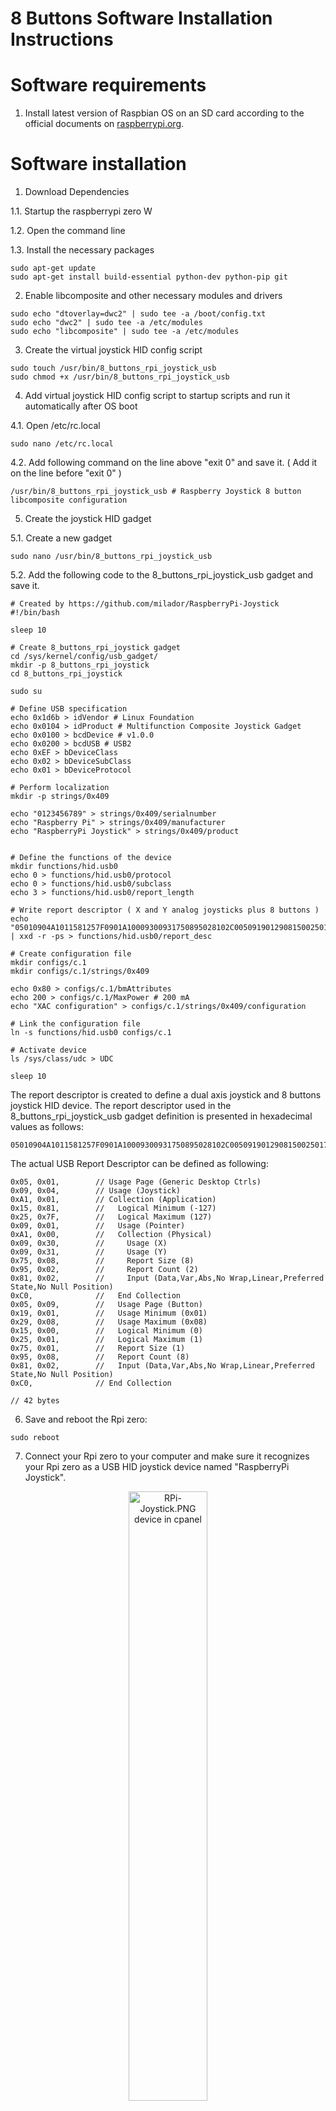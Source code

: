 # 8 Buttons Software Installation Instructions 
  
# Software requirements  

  1. Install latest version of Raspbian OS on an SD card according to the official documents on [raspberrypi.org](https://www.raspberrypi.org/documentation/installation/installing-images/).
  
 # Software installation 
 
1.	Download Dependencies

  1.1. Startup the raspberrypi zero W
  
  1.2. Open the command line
  
  1.3. Install the necessary packages
```
sudo apt-get update
sudo apt-get install build-essential python-dev python-pip git
```

2.	Enable libcomposite and other necessary modules and drivers

```
sudo echo "dtoverlay=dwc2" | sudo tee -a /boot/config.txt
sudo echo "dwc2" | sudo tee -a /etc/modules
sudo echo "libcomposite" | sudo tee -a /etc/modules
```

3.	Create the virtual joystick HID config script

```
sudo touch /usr/bin/8_buttons_rpi_joystick_usb
sudo chmod +x /usr/bin/8_buttons_rpi_joystick_usb
```

4.	Add virtual joystick HID config script to startup scripts and run it automatically after OS boot

  4.1. Open /etc/rc.local
  
```
sudo nano /etc/rc.local
```
  4.2. Add following command on the line above "exit 0" and save it. ( Add it on the line before "exit 0" )
  
```
/usr/bin/8_buttons_rpi_joystick_usb # Raspberry Joystick 8 button libcomposite configuration
```

5.	Create the joystick HID gadget 

  5.1. Create a new gadget

```
sudo nano /usr/bin/8_buttons_rpi_joystick_usb
```

  5.2. Add the following code to the 8_buttons_rpi_joystick_usb gadget and save it.
  
```
# Created by https://github.com/milador/RaspberryPi-Joystick
#!/bin/bash

sleep 10

# Create 8_buttons_rpi_joystick gadget
cd /sys/kernel/config/usb_gadget/
mkdir -p 8_buttons_rpi_joystick
cd 8_buttons_rpi_joystick

sudo su

# Define USB specification
echo 0x1d6b > idVendor # Linux Foundation
echo 0x0104 > idProduct # Multifunction Composite Joystick Gadget
echo 0x0100 > bcdDevice # v1.0.0
echo 0x0200 > bcdUSB # USB2
echo 0xEF > bDeviceClass
echo 0x02 > bDeviceSubClass
echo 0x01 > bDeviceProtocol

# Perform localization
mkdir -p strings/0x409

echo "0123456789" > strings/0x409/serialnumber
echo "Raspberry Pi" > strings/0x409/manufacturer
echo "RaspberryPi Joystick" > strings/0x409/product


# Define the functions of the device
mkdir functions/hid.usb0
echo 0 > functions/hid.usb0/protocol
echo 0 > functions/hid.usb0/subclass
echo 3 > functions/hid.usb0/report_length

# Write report descriptor ( X and Y analog joysticks plus 8 buttons )
echo "05010904A1011581257F0901A10009300931750895028102C005091901290815002501750195088102C0" | xxd -r -ps > functions/hid.usb0/report_desc

# Create configuration file
mkdir configs/c.1
mkdir configs/c.1/strings/0x409

echo 0x80 > configs/c.1/bmAttributes
echo 200 > configs/c.1/MaxPower # 200 mA
echo "XAC configuration" > configs/c.1/strings/0x409/configuration

# Link the configuration file
ln -s functions/hid.usb0 configs/c.1

# Activate device 
ls /sys/class/udc > UDC

sleep 10

```

The report descriptor is created to define a dual axis joystick and 8 buttons joystick HID device. The report descriptor used in the 8_buttons_rpi_joystick_usb gadget definition is presented in hexadecimal values as follows:

```
05010904A1011581257F0901A10009300931750895028102C005091901290815002501750195088102C0
```

The actual USB Report Descriptor can be defined as following:

```
0x05, 0x01,        // Usage Page (Generic Desktop Ctrls)
0x09, 0x04,        // Usage (Joystick)
0xA1, 0x01,        // Collection (Application)
0x15, 0x81,        //   Logical Minimum (-127)
0x25, 0x7F,        //   Logical Maximum (127)
0x09, 0x01,        //   Usage (Pointer)
0xA1, 0x00,        //   Collection (Physical)
0x09, 0x30,        //     Usage (X)
0x09, 0x31,        //     Usage (Y)
0x75, 0x08,        //     Report Size (8)
0x95, 0x02,        //     Report Count (2)
0x81, 0x02,        //     Input (Data,Var,Abs,No Wrap,Linear,Preferred State,No Null Position)
0xC0,              //   End Collection
0x05, 0x09,        //   Usage Page (Button)
0x19, 0x01,        //   Usage Minimum (0x01)
0x29, 0x08,        //   Usage Maximum (0x08)
0x15, 0x00,        //   Logical Minimum (0)
0x25, 0x01,        //   Logical Maximum (1)
0x75, 0x01,        //   Report Size (1)
0x95, 0x08,        //   Report Count (8)
0x81, 0x02,        //   Input (Data,Var,Abs,No Wrap,Linear,Preferred State,No Null Position)
0xC0,              // End Collection

// 42 bytes
```

6. Save and reboot the Rpi zero:
  
```
sudo reboot
```
  
7. Connect your Rpi zero to your computer and make sure it recognizes your Rpi zero as a USB HID joystick device named "RaspberryPi Joystick".

<p align="center">
<img align="center" src="https://raw.githubusercontent.com/milador/RaspberryPi-Joystick/master/Resources/RPi-Joystick-Cpanel.PNG" width="50%" height="50%" alt="RPi-Joystick.PNG device in cpanel"/>
</p>
  
8.  Startup your Rpi zero and enter following commands to test the configuration:
   
```
sudo /usr/bin/8_buttons_rpi_joystick_usb
ls -la /dev/hidg*
```   

You should get something similar to following which means it's working and ready to use.

```
crw------- 1 root root 243, 0 Dec 26 02:34 /dev/hidg0
```   

# Usage

A sample code to convert keyboard actions to joystick actions using command line and a keyboard is available to test the functionality.

1.  Download the 8 buttons keyboard input interface code

  1.1. Create a new python file using following command:
  
```
sudo nano 8_buttons_keyboard.py
sudo chmod +x 8_buttons_keyboard.py
```   

Note : Make sure you are in /home/pi directory 

  1.2. Copy and paste the 8_buttons_keyboard.py code available under Code directory.[8_buttons_keyboard.py](https://github.com/milador/RaspberryPi-Joystick/blob/master/8_Buttons/Code/8_buttons_keyboard.py)

  1.3. Save 8_buttons_keyboard.py file and exit
  
  1.4. Test operating RaspberryPi-Joystick using 8_buttons_keyboard.py code with a physical keyboard or SSH
  
```
sudo python 8_buttons_keyboard.py
```   

  1.5. Use "q" key to exit.

2.	Add 8_buttons_keyboard.py code to startup scripts and run it automatically after OS boot

  2.1. Open /etc/rc.local
  
```
sudo nano /etc/rc.local
```
  2.2. Add following command on the line above "exit 0" and save it. ( Add it on the line before "exit 0" )
  
```
sudo python 8_buttons_keyboard.py
```

3. 8_buttons_keyboard.py usage:

* Key 1: Button 1
* Key 2: Button 2
* Key 3: Button 3
* Key 4: Button 4
* Key 5: Button 5
* Key 6: Button 6
* Key 7: Button 7
* Key 8: Button 8
* Key d: Analog Right
* Key w: Analog Up
* Key a: Analog Left
* Key s: Analog Down

  
  
